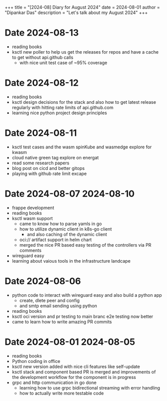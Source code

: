 +++
title = "[2024-08] Diary for August 2024"
date = 2024-08-01
author = "Dipankar Das"
description = "Let's talk about my August 2024"
+++

# Date 2024-08-13
* reading books
* ksctl new poller to help us get the releases for repos and have a cache to get without api.github calls
  * with nice unit test case of ~95% coverage

# Date 2024-08-12
* reading books
* ksctl design decisions for the stack and also how to get latest release regularly with hitting rate limits of api.github.com
* learning nice python project design principles

# Date 2024-08-11
* ksctl test cases and the wasm spinKube and wasmedge explore for kwasm
* cloud native green tag explore on energat
* read some research papers
* blog post on cicd and better gitops
* playing with github rate limit excape

# Date 2024-08-07 2024-08-10
* frappe development
* reading books
* ksctl wasm support
  * came to know how to parse yamls in go
  * how to utilize dynamic client in k8s-go client
    * and also caching of the dynamic client
  * oci:// artifact support in helm chart
  * merged the nice PR based easy testing of the controllers via PR comments
* wireguard easy
* learning about vaious tools in the infrastructure landcape

# Date 2024-08-06
* python code to interact with wireguard easy and also build a python app
  * create, dlete peer and config
  * and smtp email sending using python
* reading books
* ksctl oci version and pr testing to main branc e2e testing now better
* came to learn how to write amazing PR commits

# Date 2024-08-01 2024-08-05
* reading books
* Python coding in office
* ksctl new version added with nice cli features like self-update
* ksctl stack and component based PR is merged and improvements of the development workflow for the component is in progress
* grpc and http communication in go done
  * learning how to use grpc bidirectional streaming with error handling
  * how to actually write more testable code

